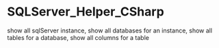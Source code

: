 # SQLServer_Helper_CSharp
show all sqlServer instance, show all databases for an instance, show all tables for a database, show all columns for a table
